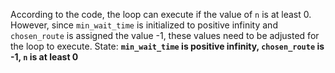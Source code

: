 According to the code, the loop can execute if the value of `n` is at least 0. However, since `min_wait_time` is initialized to positive infinity and `chosen_route` is assigned the value -1, these values need to be adjusted for the loop to execute. 
State: **`min_wait_time` is positive infinity, `chosen_route` is -1, `n` is at least 0**